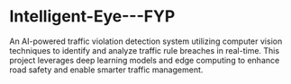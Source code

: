 # Intelligent-Eye---FYP
An AI-powered traffic violation detection system utilizing computer vision techniques to identify and analyze traffic rule breaches in real-time. This project leverages deep learning models and edge computing to enhance road safety and enable smarter traffic management.
